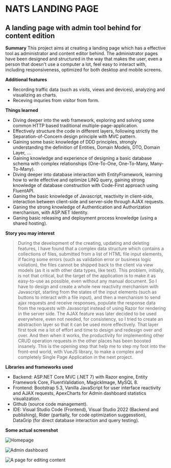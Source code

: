 # NATS LANDING PAGE
## A landing page with admin tool behind for content edition

**Summary**
This project aims at creating a landing page which has a effective tool as administrator and content editor behind.
The administrator pages have been designed and structured in the way that makes the user, even a person that doesn't use a computer a lot, feel easy to interact with, including responsiveness, optimized for both desktop and mobile screens.

**Additional features**
- Recording traffic data (such as visits, views and devices), analyzing and visualizing as charts.
- Receving inquries from visitor from form.

**Things learned**
- Diving deeper into the web framework, exploring and solving some common HTTP based traditional multiple-page-application.
- Effectively structure the code in different layers, following strictly the Separation-of-Concern design principle with MVC pattern.
- Gaining some basic knowledge of DDD principles, strongly understanding the definition of Entities, Domain Models, DTO, Domain Layer, ...
- Gaining knowledge and experience of designing a basic database schema with complex relationships (One-To-One, One-To-Many, Many-To-Many).
- Diving deeper into database interaction with EntityFramework, learning how to write effective and optimize LINQ query, gaining strong knowledge of database construction with Code-First approach using FluentAPI.
- Ganing the basic knowledge of Javascript, reactivity in client-side, interaction between client-side and server-side through AJAX requests.
- Ganing the strong knowledge of Authentication and Authorization merchanism, with ASP.NET Identity.
- Ganing basic releasing and deployment process knowledge (using a shared hosting).

**Story you may interest**
> During the development of the creating, updating and deleting features, I have found that a complex data structure which contains a collections of files, submitted from a list of HTML file input elements, if facing some errors (such as validation error or business logic violation), the files cannot
be shipped back to the client via view models (as it is with other data types, like text). This problem, initially, is not that critical, but the target of the application is to make it as easy-to-use as possible, even without any manual document. So I have to design and create a whole new reactivity
merchanism with Javascript, starting from the states of the input elements (such as buttons to interact with a file input), and then a merchanism to send ajax requests and receive responses, populate the response data from the requests with Javascript instead of using Razor for rendering in the server side.
The AJAX feature was later decided to be used everywhere, even not needed, for consistency, so I tried to create an abstraction layer so that it can be used more effectively. That layer first took me a lot of effort and time to design and redesign over and over. And then when it works, the productivity for
implementing other CRUD operation requests in the other places has been boosted insanely.
This is the opening step that help me to step my foot into the front-end world, with VueJS library, to make a complex and completely Single Page Application in the next project.

**Libraries and frameworks used**
- Backend: ASP.NET Core MVC (.NET 7) with Razor engine, Entity Framework Core, FluentValidation, MagickImage, MySQL 8.
- Frontend: Bootstrap 5.3, Vanilla JavaScript for user interface reactivity and AJAX requests, ApexCharts for Admin dashboard statistics visualization.
- Github (source code management).
- IDE: Visual Studio Code (Frontend), Visual Studio 2022 (Backend and publishing), Rider (partially, for code optimization suggesstion), DataGrip (for direct database interaction and query testing).

**Some actual screenshot**

![Homepage](https://i.ibb.co/jJH5JNq/Homepage.png)

![Admin dashboard](https://i.ibb.co/KrV9Y8k/Admin-Dashboard.png)

![A page for editing content](https://i.ibb.co/Lt4BX2c/Admin-CRUD.png)
